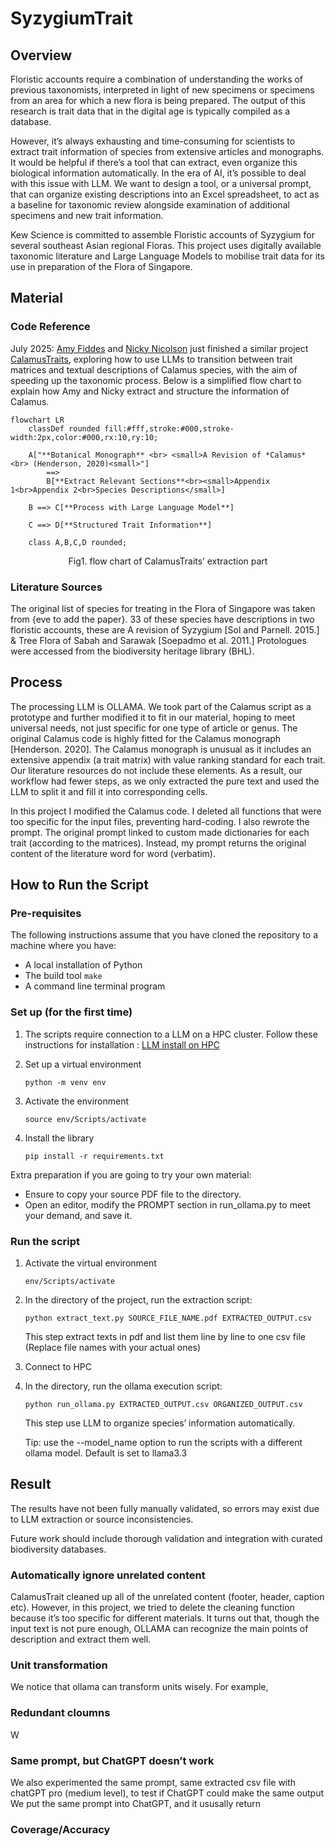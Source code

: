# SyzygiumTrait

## Overview
Floristic accounts require a combination of understanding the works of previous taxonomists, interpreted in light of new specimens or specimens from an area for which a new flora is being prepared. The output of this research is trait data that in the digital age is typically compiled as a database. 

However, it’s always exhausting and time-consuming for scientists to extract trait information of species from extensive articles and monographs. It would be helpful if there’s a tool that can extract, even organize this biological information automatically. 
In the era of AI, it’s possible to deal with this issue with LLM. We want to design a tool, or a universal prompt, that can organize existing descriptions into an Excel spreadsheet, to act as a baseline for taxonomic review alongside examination of additional specimens and new trait information. 

Kew Science is committed to assemble Floristic accounts of Syzygium for several southeast Asian regional Floras. This project uses digitally available taxonomic literature and Large Language Models to mobilise trait data for its use in preparation of the Flora of Singapore.

##  Material
### Code Reference
July 2025: [Amy Fiddes](https://github.com/amyfiddes)  and [Nicky Nicolson](https://github.com/nickynicolson) just finished a similar project [CalamusTraits](https://github.com/KewBridge/CalamusTraits), exploring how to use LLMs to transition between trait matrices and textual descriptions of Calamus species, with the aim of speeding up the taxonomic process. Below is a simplified flow chart to explain how Amy and Nicky extract and structure the information of Calamus.
```mermaid
flowchart LR
    classDef rounded fill:#fff,stroke:#000,stroke-width:2px,color:#000,rx:10,ry:10;
    
    A["**Botanical Monograph** <br> <small>A Revision of *Calamus* <br> (Henderson, 2020)<small>"] 
        ==> 
        B[**Extract Relevant Sections**<br><small>Appendix 1<br>Appendix 2<br>Species Descriptions</small>]

    B ==> C[**Process with Large Language Model**]

    C ==> D[**Structured Trait Information**]

    class A,B,C,D rounded;
```
<p align="center">Fig1. flow chart of CalamusTraits’ extraction part<p>

### Literature Sources
The original list of species for treating in the Flora of Singapore was taken from {eve to add the paper}. 
33 of these species have descriptions in two floristic accounts, these are A revision of Syzygium [Sol and Parnell. 2015.] & Tree Flora of Sabah and Sarawak [Soepadmo et al. 2011.] Protologues were accessed from the biodiversity heritage library (BHL). 


## Process
The processing LLM is OLLAMA. We took part of the Calamus script as a prototype and further modified it to fit in our material, hoping to meet universal needs, not just specific for one type of article or genus. The original Calamus code is highly fitted for the Calamus monograph [Henderson. 2020]. The Calamus monograph is unusual as it includes an extensive appendix (a trait matrix) with value ranking standard for each trait. Our literature resources do not include these elements. As a result, our workflow had fewer steps, as we only extracted the pure text and used the LLM to split it and fill it into corresponding cells. 

In this project I modified the Calamus code. I deleted all functions that were too specific for the input files, preventing hard-coding. I also rewrote the prompt. The original prompt linked to custom made dictionaries for each trait (according to the matrices). Instead, my prompt returns the original content of the literature word for word (verbatim). 

## How to Run the Script

### Pre-requisites
The following instructions assume that you have cloned the repository to a machine where you have:

* A local installation of Python
* The build tool `make`
* A command line terminal program

### Set up (for the first time)
1. The scripts require connection to a LLM on a HPC cluster. Follow these instructions for installation : [LLM install on HPC](https://github.com/WFO-ID-pilots/.github/blob/main/docs/LLM-install-on-HPC.md)

2. Set up a virtual environment
   ```
   python -m venv env
   ```   
3. Activate the environment
   ```
   source env/Scripts/activate
   ```
4. Install the library
   ```
   pip install -r requirements.txt
   ```

Extra preparation if you are going to try your own material:
* Ensure to copy your source PDF file to the directory.
* Open an editor, modify the PROMPT section in run_ollama.py to meet your demand, and save it.

### Run the script
1. Activate the virtual environment
   ```
   env/Scripts/activate
   ```
2. In the directory of the project, run the extraction script:
   ```
   python extract_text.py SOURCE_FILE_NAME.pdf EXTRACTED_OUTPUT.csv
   ```
   This step extract texts in pdf and list them line by line to one csv file
   (Replace file names with your actual ones)
   
4. Connect to HPC 
5. In the directory, run the ollama execution script:
   ```
   python run_ollama.py EXTRACTED_OUTPUT.csv ORGANIZED_OUTPUT.csv
   ```
   This step use LLM to organize species’ information automatically.

   Tip: use the --model_name option to run the scripts with a different ollama model. Default is set to llama3.3

## Result
The results have not been fully manually validated, so errors may exist due to LLM extraction or source inconsistencies.

Future work should include thorough validation and integration with curated biodiversity databases.

### Automatically ignore unrelated content

CalamusTrait cleaned up all of the unrelated content (footer, header, caption etc). However, in this project, we tried to delete the cleaning function because it’s too specific for different materials. 
It turns out that, though the input text is not pure enough, OLLAMA can recognize the main points of description and extract them well. 

### Unit transformation

We notice that ollama can transform units wisely. For example,  

### Redundant cloumns
W

### Same prompt, but ChatGPT doesn’t work
We also experimented the same prompt, same extracted csv file with chatGPT pro (medium level), to test if ChatGPT could make the same output  
We put the same prompt into ChatGPT, and it ususally return 

### Coverage/Accuracy


